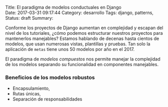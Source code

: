 Title: El paradigma de modelos conductuales en Django    
Date: 2017-03-31 09:17:44
Category: desarrollo
Tags: django, patterns, 
Status: draft
Summary: 

Conforme los proyectos de Django aumentan en complejidad y escapan del nivel de los tutoriales, ¿cómo podemos estructurar nuestros proyectos para mantenerlos manejables? Estamos hablando de decenas hasta cientos de modelos, que usan numerosas vistas, plantillas y pruebas. Tan solo la aplicación de `metas` tiene unos 50 modelos por año en el 2017. 

El paradigma de *modelos compuestos* nos permite manejar la complejidad de los modelos separando su funcionalidad en componentes manejables. 

### Beneficios de los modelos robustos
- Encapsulamiento,
- Rutas únicas,
- Separación de responsabilidades


